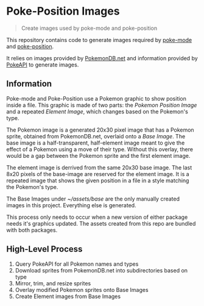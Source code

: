 # Poke-Position Images

> Create images used by poke-mode and poke-position

This repository contains code to generate images required by
[poke-mode](https://github.com/RyanMillerc/poke-mode/) and
[poke-position](https://github.com/RyanMillerC/poke-position).

It relies on images provided by [PokemonDB.net](https://pokemondb.net)
and information provided by [PokeAPI](https://pokeapi.co/) to
generate images.

## Information

Poke-mode and Poke-Position use a Pokemon graphic to show position
inside a file. This graphic is made of two parts: the *Pokemon
Position Image* and a repeated *Element Image*, which changes based on
the Pokemon's type.

The Pokemon image is a generated 20x30 pixel image that has a Pokemon
sprite, obtained from PokemonDB.net, overlaid onto a *Base Image*.
The base image is a half-transparent, half-element image meant to give
the effect of a Pokemon using a move of their type. Without this
overlay, there would be a gap between the Pokemon sprite and the first
element image.

The element image is derrived from the same 20x30 base image. The last
8x20 pixels of the base-image are reserved for the element image. It
is a repeated image that shows the given position in a file in a style
matching the Pokemon's type.

The Base Images under *~/assets/base* are the only manually created
images in this project. Everything else is generated.

This process only needs to occur when a new version of either package
needs it's graphics updated. The assets created from this repo are
bundled with both packages.

## High-Level Process

1. Query PokeAPI for all Pokemon names and types
2. Download sprites from PokemonDB.net into subdirectories based on type
3. Mirror, trim, and resize sprites
4. Overlay modified Pokemon sprites onto Base Images
5. Create Element images from Base Images
